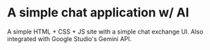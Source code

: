 # A simple chat application w/ AI

A simple HTML + CSS + JS site with a simple chat exchange UI. Also integrated with Google Studio's Gemini API.